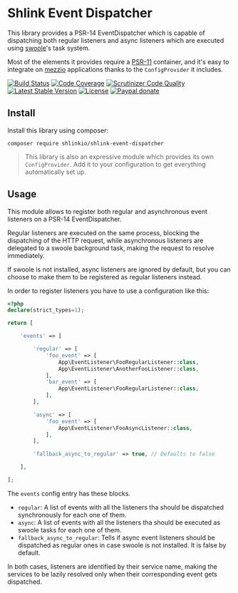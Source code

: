 # Shlink Event Dispatcher

This library provides a PSR-14 EventDispatcher which is capable of dispatching both regular listeners and async listeners which are executed using [swoole](https://www.swoole.co.uk/)'s task system.

Most of the elements it provides require a [PSR-11](https://www.php-fig.org/psr/psr-11/) container, and it's easy to integrate on [mezzio](https://github.com/mezzio/mezzio) applications thanks to the `ConfigProvider` it includes.

[![Build Status](https://img.shields.io/travis/shlinkio/shlink-event-dispatcher.svg?style=flat-square)](https://travis-ci.org/shlinkio/shlink-event-dispatcher)
[![Code Coverage](https://img.shields.io/scrutinizer/coverage/g/shlinkio/shlink-event-dispatcher.svg?style=flat-square)](https://scrutinizer-ci.com/g/shlinkio/shlink-event-dispatcher/?branch=master)
[![Scrutinizer Code Quality](https://img.shields.io/scrutinizer/g/shlinkio/shlink-event-dispatcher.svg?style=flat-square)](https://scrutinizer-ci.com/g/shlinkio/shlink-event-dispatcher/?branch=master)
[![Latest Stable Version](https://img.shields.io/github/release/shlinkio/shlink-event-dispatcher.svg?style=flat-square)](https://packagist.org/packages/shlinkio/shlink-event-dispatcher)
[![License](https://img.shields.io/github/license/shlinkio/shlink-event-dispatcher.svg?style=flat-square)](https://github.com/shlinkio/shlink-event-dispatcher/blob/master/LICENSE)
[![Paypal donate](https://img.shields.io/badge/Donate-paypal-blue.svg?style=flat-square&logo=paypal&colorA=aaaaaa)](https://slnk.to/donate)

## Install

Install this library using composer:

    composer require shlinkio/shlink-event-dispatcher

> This library is also an expressive module which provides its own `ConfigProvider`. Add it to your configuration to get everything automatically set up.

## Usage

This module allows to register both regular and asynchronous event listeners on a PSR-14 EventDispatcher.

Regular listeners are executed on the same process, blocking the dispatching of the HTTP request, while asynchronous listeners are delegated to a swoole background task, making the request to resolve immediately.

If swoole is not installed, async listeners are ignored by default, but you can choose to make them to be registered as regular listeners instead.

In order to register listeners you have to use a configuration like this:

```php
<?php
declare(strict_types=1);

return [

    'events' => [

        'regular' => [
            'foo_event' => [
                App\EventListener\FooRegularListener::class,
                App\EventListener\AnotherFooListener::class,
            ],
            'bar_event' => [
                App\EventListener\FooRegularListener::class,
            ],
        ],

        'async' => [
            'foo_event' => [
                App\EventListener\FooAsyncListener::class,
            ],
        ],

        'fallback_async_to_regular' => true, // Defaults to false

    ],

];
```

The `events` config entry has these blocks.

* `regular`: A list of events with all the listeners tha should be dispatched synchronously for each one of them.
* `async`: A list of events with all the listeners tha should be executed as swoole tasks for each one of them.
* `fallback_async_to_regular`: Tells if async event listeners should be dispatched as regular ones in case swoole is not installed. It is false by default.

In both cases, listeners are identified by their service name, making the services to be lazily resolved only when their corresponding event gets dispatched.
